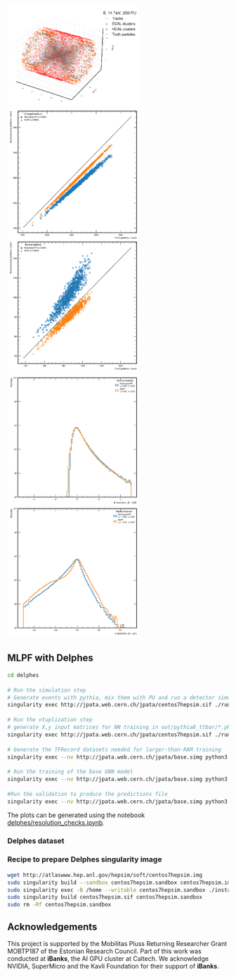<p float="left">
  <img src="delphes/plots/event.png" alt="Simulated event" width="300"/>
  <img src="delphes/plots/num_particles.png" alt="Particle multiplicity" width="300"/>
  <img src="delphes/plots/res_pid2.png" alt="Neutral hadron resolution" width="300"/>
</p>

## MLPF with Delphes

```bash
cd delphes

# Run the simulation step
# Generate events with pythia, mix them with PU and run a detector simulation using Delphes
singularity exec http://jpata.web.cern.ch/jpata/centos7hepsim.sif ./run_sim.sh

# Run the ntuplization step
# generate X,y input matrices for NN training in out/pythia8_ttbar/*.pkl
singularity exec http://jpata.web.cern.ch/jpata/centos7hepsim.sif ./run_ntuple.sh

# Generate the TFRecord datasets needed for larger-than-RAM training
singularity exec --nv http://jpata.web.cern.ch/jpata/base.simg python3 ../mlpf/tensorflow/delphes_data.py --datapath out/pythia8_ttbar

# Run the training of the base GNN model
singularity exec --nv http://jpata.web.cern.ch/jpata/base.simg python3 ../mlpf/tensorflow/delphes_model.py --model-spec parameters/delphes-gnn-skipconn.yaml --action train

#Run the validation to produce the predictions file
singularity exec --nv http://jpata.web.cern.ch/jpata/base.simg python3 ../mlpf/tensorflow/delphes_model.py --model-spec parameters/delphes-gnn-skipconn.yaml --action validate --weights ./experiments/delphes-gnn-skipconn-*/weights.100-*.hdf5
```

The plots can be generated using the notebook [delphes/resolution_checks.ipynb](delphes/resolution_checks.ipynb).

### Delphes dataset

### Recipe to prepare Delphes singularity image

```bash
wget http://atlaswww.hep.anl.gov/hepsim/soft/centos7hepsim.img
sudo singularity build --sandbox centos7hepsim.sandbox centos7hepsim.img
sudo singularity exec -B /home --writable centos7hepsim.sandbox ./install.sh
sudo singularity build centos7hepsim.sif centos7hepsim.sandbox
sudo rm -Rf centos7hepsim.sandbox
```

## Acknowledgements

This project is supported by the Mobilitas Pluss Returning Researcher Grant MOBTP187 of the Estonian Research Council. Part of this work was conducted at **iBanks**, the AI GPU cluster at Caltech. We acknowledge NVIDIA, SuperMicro and the Kavli Foundation for their support of **iBanks**. 
